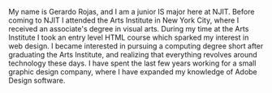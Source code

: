My name is Gerardo Rojas, and I am a junior IS major here at NJIT. Before coming to
NJIT I attended the Arts Institute in New York City, where I received an associate's
degree in visual arts. During my time at the Arts Institute I took an entry level HTML
course which sparked my interest in web design. I became interested in pursuing a
computing degree short after graduating the Arts Institute, and realizing that
everything revolves around technology these days. I have spent the last few years
working for a small graphic design company, where I have expanded my knowledge of Adobe
Design software.
